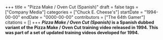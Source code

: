 +++
title = "Pizza Make / Oven Cut (Spanish)"
draft = false
tags = ["Company Media"]
categories = ["Chuck E. Cheese's"]
startDate = "1994-00-00"
endDate = "0000-00-00"
contributors = ["The 64th Gamer"]
citations = []
+++
***Pizza Make / Oven Cut (Spanish)* is a Spanish dubbed variant of the Pizza Make / Oven Cut training video released in 1994.
This was part of a set of updated training videos developed for 1994.**

